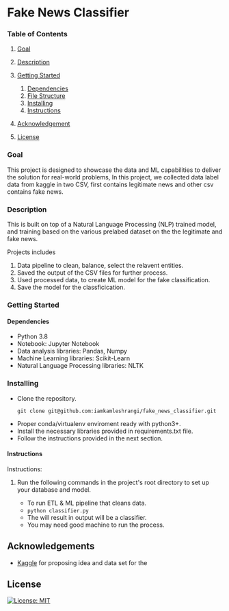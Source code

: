 # Fake News Classifier

### Table of Contents
1. [Goal](#goal)
2. [Description](#description)
3. [Getting Started](#getting_started)
	1. [Dependencies](#dependencies)
	2. [File Structure](#file_structure)
	3. [Installing](#installation)
	4. [Instructions](#instructions)
	
4. [Acknowledgement](#acknowledgement)
5. [License](#license)

<a name="goal"></a>
### Goal
This project is designed to showcase the data and ML capabilities to deliver the solution for real-world problems, In this project, we collected data label data from kaggle in two CSV, first contains legitimate news and other csv contains fake news. 

<a name="description"></a>
### Description
This is built on top of a Natural Language Processing (NLP) trained model, and training based on the various prelabed dataset on the the legitimate and fake news.

Projects includes 
1. Data pipeline to clean, balance, select the relavent entities.
2. Saved the output of the CSV files for further process.
3. Used processed data, to create ML model for the fake classification.
4. Save the model for the classficication.

<a name="getting_started"></a>
### Getting Started

<a name="dependencies"></a>
#### Dependencies
* Python 3.8
* Notebook: Jupyter Notebook
* Data analysis libraries: Pandas, Numpy
* Machine Learning libraries: Scikit-Learn
* Natural Language Processing libraries: NLTK

<a name="installation"></a>
### Installing
* Clone the repository.
    ```
    git clone git@github.com:iamkamleshrangi/fake_news_classifier.git
    ```
* Proper conda/virtualenv enviroment ready with python3+.
* Install the necessary libraries provided in requirements.txt file.
* Follow the instructions provided in the next section.

<a name="instructions"></a>
#### Instructions

Instructions:
1. Run the following commands in the project's root directory to set up your database and model.

    - To run ETL & ML pipeline that cleans data.
    - `python classifier.py `
    - The will result in output will be a classifier.
    - You may need good machine to run the process.

<a name="acknowledgements"></a>
## Acknowledgements
* [Kaggle](https://Kaggle.com/) for proposing idea and data set for the 

<a name="license"></a>
## License
[![License: MIT](https://img.shields.io/badge/License-MIT-yellow.svg)](https://opensource.org/licenses/MIT)
